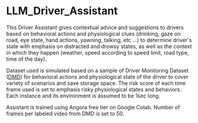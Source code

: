 # LLM_Driver_Assistant

This Driver Assistant gives contextual advice and suggestions to drivers based on behavioral actions and physiological clues (drinking, gaze on road, eye state, hand actions, yawning, talking, etc ...) to determine driver's state with emphasis on distracted and drowsy states, as well as the context in which they happen (weather, speed according to speed limit, road type, time of the day). 

Dataset used is simulated based on a sample of Driver Monitoring Dataset ([DMD](https://dmd.vicomtech.org/)) for behavioral actions and physiological state of the driver to cover variety of scenarios and save storage space. The risk score of each time frame used is set to emphasis risky physiological states and behaviors. Each instance and its environment is assumed to be 1sec long.

Assistant is trained using Angora free tier on Google Colab. Number of frames per labeled video from DMD is set to 50.
